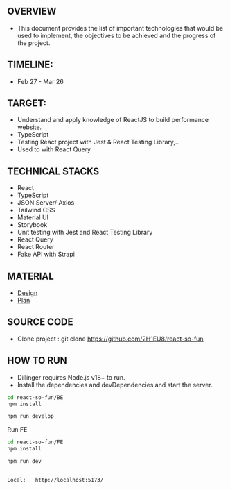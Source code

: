## OVERVIEW

- This document provides the list of important technologies that would be used to implement, the objectives to be achieved and the progress of the project.

## TIMELINE:

- Feb 27 - Mar 26

## TARGET:

- Understand and apply knowledge of ReactJS to build performance website.
- TypeScript
- Testing React project with Jest & React Testing Library,..
- Used to with React Query

## TECHNICAL STACKS

- React
- TypeScript
- JSON Server/ Axios
- Tailwind CSS
- Material UI
- Storybook
- Unit testing with Jest and React Testing Library
- React Query
- React Router
- Fake API with Strapi

## MATERIAL

- [Design](https://www.figma.com/file/ZPgFdwvWDqtTRTgzkCnLIO/Core---Dashboard-Builder-(Copy)?type=design&mode=design&t=cKRIPMZ34EWABulE-0)
- [Plan](https://docs.google.com/document/d/1cqB4JCtrgkh43WvqIy3KzZSpKn708bhamOFBk_4_hGU/edit?usp=sharing)

## SOURCE CODE

- Clone project : git clone https://github.com/2H1EU8/react-so-fun

## HOW TO RUN

- Dillinger requires Node.js v18+ to run.
- Install the dependencies and devDependencies and start the server.

```sh
cd react-so-fun/BE
npm install

npm run develop
```

Run FE
```sh
cd react-so-fun/FE
npm install

npm run dev


Local:   http://localhost:5173/
```

